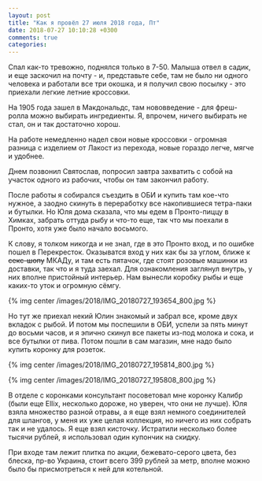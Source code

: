 ```yaml
---
layout: post
title: "Как я провёл 27 июля 2018 года, Пт"
date: 2018-07-27 10:10:28 +0300
comments: true
categories: 
---
```

Спал как-то тревожно, поднялся только в 7-50. Малыша отвел в садик, и еще заскочил на почту - и, представьте себе, там не было ни одного человека и работали все три окошка, и я получил свою посылку - это приехали легкие летние кроссовки.

На 1905 года зашел в Макдональдс, там нововведение - для фреш-ролла можно выбирать ингредиенты. Я, впрочем, ничего выбирать не стал, он и так достаточно хорош. 

На работе немедленно надел свои новые кроссовки - огромная разница с изделием от Лакост из перехода, новые гораздо легче, мягче и удобнее.

Днем позвонил Святослав, попросил завтра захватить с собой на участок одного из рабочих, чтобы он там закончил работу. 

После работы я собирался съездить в ОБИ и купить там кое-что нужное, а заодно скинуть в переработку все накопившиеся тетра-паки и бутылки. Но Юля дома сказала, что мы едем в Пронто-пиццу в Химках, забрать оттуда рыбу и что-то еще, так что мы поехали в Пронто, хотя уже было начало восьмого. 

К слову, я толком никогда и не знал, где в это Пронто вход, и по ошибке пошел в Перекресток. Оказыватся вход у них как бы за углом, ближе к ~~секс-шопу~~ МКАДу, и там есть пятачок, где стоят розовые машинки из доставки, так что и я туда заехал. Для ознакомления заглянул внутрь, у них вполне пристойный интерьер. Нам вынесли коробку рыбы и еще каких-то уток и огромную сёмгу. 

{% img center /images/2018/IMG_20180727_193654_800.jpg %}

Но тут же приехал некий Юлин знакомый и забрал все, кроме двух вкладок с рыбой. И потом мы поспешили в ОБИ, успели за пять минут до восьми часов, и я эпично скинул все пакеты из-под молока и сока, и все бутылки от пива. Потом пошли в сам магазин, мне надо было купить коронку для розеток.

{% img center /images/2018/IMG_20180727_195814_800.jpg %}

{% img center /images/2018/IMG_20180727_195808_800.jpg %}

В отделе с коронками консультант посоветовал мне коронку Калибр (были еще Ellix, несколько дороже, но уверен, что они не лучше). Юля взяла множество разной отравы, а я еще взял немного соединителей для шлангов, у меня их уже целая коллекция, но ничего из них собрать так и не удалось. Я еще взял кисточку. Истратили несколько более тысячи рублей, я использовал один купончик на скидку.

При входе там лежит плитка по акции, бежевато-серого цвета, без блеска, пр-во Украина, стоит всего 399 рублей за метр, вполне можно было бы присмотреться к ней для котельной.